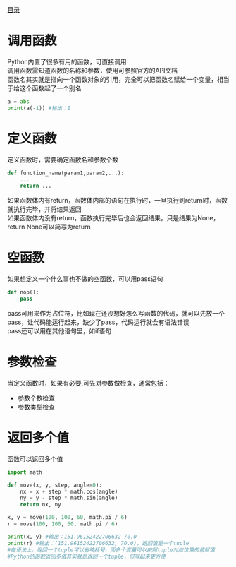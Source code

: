 [目录](../目录.md)

# 调用函数 #
Python内置了很多有用的函数，可直接调用\
调用函数需知道函数的名称和参数，使用可参照官方的API文档\
函数名其实就是指向一个函数对象的引用，完全可以把函数名赋给一个变量，相当于给这个函数起了一个别名
```python
a = abs
print(a(-1)) #输出：1
```

# 定义函数 #
定义函数时，需要确定函数名和参数个数
```python
def function_name(param1,param2,...):
    ...
    return ...
```
如果函数体内有return，函数体内部的语句在执行时，一旦执行到return时，函数就执行完毕，并将结果返回\
如果函数体内没有return，函数执行完毕后也会返回结果，只是结果为None，return None可以简写为return

 
# 空函数 #
如果想定义一个什么事也不做的空函数，可以用pass语句
```python
def nop():
    pass
```
pass可用来作为占位符，比如现在还没想好怎么写函数的代码，就可以先放一个pass，让代码能运行起来，缺少了pass，代码运行就会有语法错误\
pass还可以用在其他语句里，如if语句


# 参数检查 #
当定义函数时，如果有必要,可先对参数做检查，通常包括：
- 参数个数检查
- 参数类型检查

 
# 返回多个值 #
函数可以返回多个值

```python
import math

def move(x, y, step, angle=0):
    nx = x + step * math.cos(angle)
    ny = y - step * math.sin(angle)
    return nx, ny

x, y = move(100, 100, 60, math.pi / 6)
r = move(100, 100, 60, math.pi / 6)

print(x, y) #输出：151.96152422706632 70.0
print(r) #输出：(151.96152422706632, 70.0)，返回值是一个tuple
#在语法上，返回一个tuple可以省略括号，而多个变量可以按照tuple对应位置的值赋值
#Python的函数返回多值其实就是返回一个tuple，但写起来更方便
```
